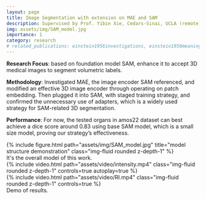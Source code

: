 ```yaml
---
layout: page
title: Image Segmentation with extension on MAE and SAM
description: Supervised by Prof. Yibin Xie, Cedars-Sinai, UCLA (remote), 2023.06 -
img: assets/img/SAM_model.jpg
importance: 1
category: research
# related_publications: einstein1956investigations, einstein1950meaning
---
```


**Research Focus**: based on foundation model SAM, enhance it to accept 3D medical images to segment volumetric labels.

**Methodology**: Investigated MAE, the image encoder SAM referenced, and modified an effective 3D image encoder through operating on patch embedding. Then plugged it into SAM, with staged training strategy, and confirmed the unnecessary use of adapters, which is a widely used strategy for SAM-related 3D segmentation.

**Performance**: For now, the tested organs in amos22 dataset can best achieve a dice score around 0.83 using base SAM model, which is a small size model, proving our strategy’s effectiveness.

<div class="row">
    <div class="col-sm mt-3 mt-md-0">
        {% include figure.html path="assets/img/SAM_model.jpg" title="model structure demonstration" class="img-fluid rounded z-depth-1" %}
    </div>
</div>
<div class="caption">
    It's the overall model of this work.
</div>

<div class="row mt-3">
    <div class="col-sm mt-3 mt-md-0">
        {% include video.html path="assets/video/intensity.mp4" class="img-fluid rounded z-depth-1" controls=true autoplay=true %}
    </div>
    <div class="col-sm mt-3 mt-md-0">
        {% include video.html path="assets/video/RI.mp4" class="img-fluid rounded z-depth-1" controls=true %}
    </div>
</div>
<div class="caption">
    Demo of results.
</div>